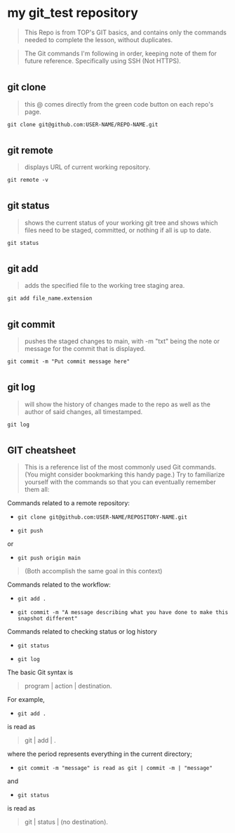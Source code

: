 # my git_test repository
>This Repo is from TOP's GIT basics, and contains only the commands needed to complete the lesson, without duplicates.

>The Git commands I'm following in order, keeping note of them for future reference. Specifically using SSH (Not HTTPS).
<!-- GIT notes -->
#
## git clone
>this @ comes directly from the green code button on each repo's page.

    git clone git@github.com:USER-NAME/REPO-NAME.git

#
## git remote 
>displays URL of current working repository.

    git remote -v

#
## git status
>shows the current status of your working git tree and shows which files need to be staged, committed, or nothing if all is up to date.

    git status

#
## git add
>adds the specified file to the working tree staging area.

    git add file_name.extension

#
## git commit
>pushes the staged changes to main, with -m "txt" being the note or message for the commit that is displayed.

    git commit -m "Put commit message here"

#
## git log
>will show the history of changes made to the repo as well as the author of said changes, all timestamped.

    git log

#
## GIT cheatsheet

>This is a reference list of the most commonly used Git commands. (You might consider bookmarking this handy page.) Try to familiarize yourself with the commands so that you can eventually remember them all:

Commands related to a remote repository:
*     git clone git@github.com:USER-NAME/REPOSITORY-NAME.git

*     git push

or
*     git push origin main

>(Both accomplish the same goal in this context)

Commands related to the workflow:

*     git add .

*     git commit -m "A message describing what you have done to make this snapshot different"

Commands related to checking status or log history

*     git status

*     git log
The basic Git syntax is
>program | action | destination.

For example,

*     git add . 

is read as 

>git | add | .

where the period represents everything in the current directory;

*     git commit -m "message" is read as git | commit -m | "message"

and
*     git status

is read as
>git | status | (no destination).